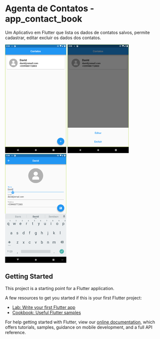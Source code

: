 # Agenta de Contatos - app_contact_book

Um Aplicativo em Flutter que lista os dados de contatos salvos, permite cadastrar, editar excluir os dados dos contatos.

<p float="left">
  <img src="screenshot/Screenshot_1633232092.png" width="200" />
  <img src="screenshot/Screenshot_1633232099.png" width="200" />
  <img src="screenshot/Screenshot_1633232117.png" width="200" />
</p>

## Getting Started

This project is a starting point for a Flutter application.

A few resources to get you started if this is your first Flutter project:

- [Lab: Write your first Flutter app](https://flutter.dev/docs/get-started/codelab)
- [Cookbook: Useful Flutter samples](https://flutter.dev/docs/cookbook)

For help getting started with Flutter, view our
[online documentation](https://flutter.dev/docs), which offers tutorials,
samples, guidance on mobile development, and a full API reference.
